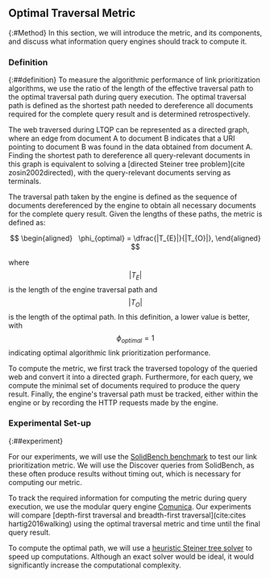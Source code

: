 ## Optimal Traversal Metric
{:#Method}
In this section, we will introduce the metric, and its components, and discuss what information query engines should track to compute it.

### Definition
{:##definition}
To measure the algorithmic performance of link prioritization algorithms, we use the ratio of the length of the effective traversal path to the optimal traversal path during query execution. 
The optimal traversal path is defined as the shortest path needed to dereference all documents required for the complete query result and is determined retrospectively.

The web traversed during LTQP can be represented as a directed graph, where an edge from document A to document B indicates that a URI pointing to document B was found in the data obtained from document A. 
Finding the shortest path to dereference all query-relevant documents in this graph is equivalent to solving a [directed Steiner tree problem](cite
zosin2002directed), with the query-relevant documents serving as terminals.

The traversal path taken by the engine is defined as the sequence of documents dereferenced by the engine to obtain all necessary documents for the complete query result. 
Given the lengths of these paths, the metric is defined as:


$$
\begin{aligned}
  \phi_{optimal} = \dfrac{|T_{E}|}{|T_{O}|},
\end{aligned}
$$



where $$ |T_{E}| $$ is the length of the engine traversal path and $$ |T_{O}| $$ is the length of the optimal path. 
In this definition, a lower value is better, with $$ \phi_{optimal} = 1 $$ indicating optimal algorithmic link prioritization performance.

To compute the metric, we first track the traversed topology of the queried web and convert it into a directed graph. Furthermore, for each query, we compute the minimal set of documents required to produce the query result. 
Finally, the engine's traversal path must be tracked, either within the engine or by recording the HTTP requests made by the engine.

### Experimental Set-up
{:##experiment}

For our experiments, we will use the [SolidBench benchmark](citetaelman2023link) to test our link prioritization metric. 
We will use the Discover queries from SolidBench, as these often produce results without timing out, which is necessary for computing our metric.

To track the required information for computing the metric during query execution, we use the modular query engine [Comunica](citetaelman2018comunica).
Our experiments will compare [depth-first traversal and breadth-first traversal](cite:cites hartig2016walking) using the optimal traversal metric and time until the final query result.

To compute the optimal path, we will use a [heuristic Steiner tree solver](citewatel2016practical) to speed up computations. Although an exact solver would be ideal, it would significantly increase the computational complexity.